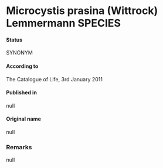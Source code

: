 # Microcystis prasina (Wittrock) Lemmermann SPECIES

#### Status
SYNONYM

#### According to
The Catalogue of Life, 3rd January 2011

#### Published in
null

#### Original name
null

### Remarks
null